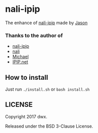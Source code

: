 nali-ipip
======================

The enhance of [nali-ipip](https://github.com/dzxx36gyy/nali-ipip) made by [Jason](https://github.com/deamwork/)


### Thanks to the author of
* [nali-ipip](https://github.com/dzxx36gyy/nali-ipip)
* [nali](http://www.surfchen.org/nali)
* [Michael](https://github.com/imWildCat)
* [IPIP.net](http://ipip.net)

How to install
---------

Just run `./install.sh` or `bash install.sh`


LICENSE
---------

Copyright 2017 dwx.

Released under the BSD 3-Clause License.
